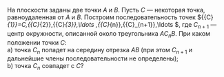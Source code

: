На плоскости заданы две точки $A$ и $B$. Пусть $C$ — некоторая точка, равноудаленная от $A$ и $B$. Построим последовательность точек ${{C}_{1}}=C,{{C}_{2}},{{C}_{3}},\ldots ,{{C}_{n}},{{C}_{n+1}},\ldots $, где ${{C}_{n+1}}$ — центр окружности,  описанной  около  треугольника $A{{C}_{n}}B$. При  каком положении точки $C$: 
<br/> a) точка ${{C}_{n}}$  попадет на середину отрезка $AB$  (при этом ${{C}_{n+1}}$  и дальнейшие члены последовательности не определены);
<br/> b) точка ${{C}_{n}}$   совпадет с $C$?